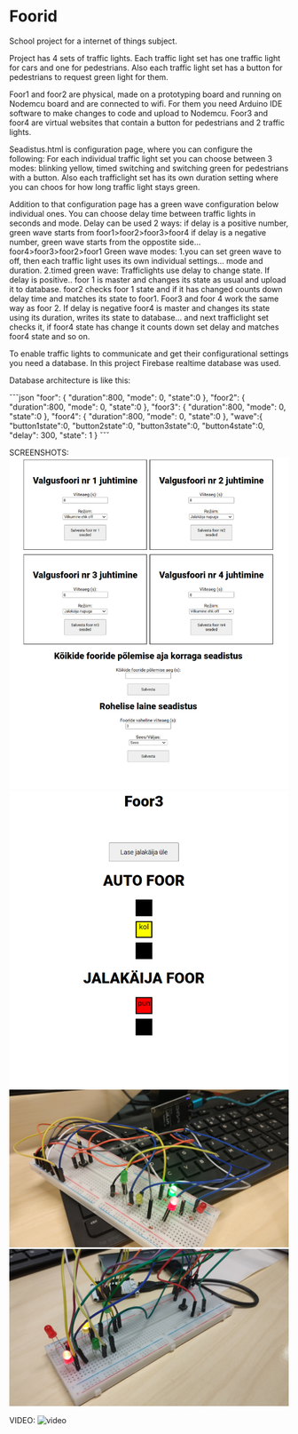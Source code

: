 # Foorid
School project for a internet of things  subject.

Project has 4 sets of traffic lights. 
Each traffic light set has one traffic light for cars and one for pedestrians.
Also each traffic light set has a button for pedestrians to request  green light for them.

Foor1 and foor2 are physical, made on a prototyping board and running on Nodemcu board and are connected to wifi. For them you need Arduino IDE software to make changes to code and upload to Nodemcu.
Foor3 and foor4 are virtual websites that contain a button for pedestrians and 2 traffic lights.

Seadistus.html is configuration page, where you can configure the following:
For each individual traffic light set you can choose between 3 modes: blinking yellow, timed switching and switching green for pedestrians with a button.
Also each trafficlight set has its own duration setting where you can choos for how long traffic light stays green. 

Addition to that configuration page has a green wave configuration below individual ones.
You can choose  delay time between traffic lights in seconds and mode.
Delay can be used 2 ways:
if delay is a positive number, green wave starts from  foor1>foor2>foor3>foor4
if delay is a negative number, green wave starts from the oppostite side...  foor4>foor3>foor2>foor1
Green wave modes:
1.you can set green wave to off, then each traffic light uses its own individual settings... mode and duration.
2.timed green wave: Trafficlights use delay to change state. If delay is positive..  foor 1 is master and changes its state as usual and upload it to database.
foor2 checks foor 1 state and if it has changed counts down delay time and matches its state to foor1.
Foor3 and foor 4 work the same way as foor 2. If delay is negative  foor4 is master and changes  its state using its duration, writes its state to database... and next trafficlight set checks it, if foor4 state has change it counts down set delay and matches foor4 state and so on.

To enable  traffic lights to communicate and get their configurational settings you need a database. 
In this project Firebase realtime database was used.

Database architecture is like this:

ˇˇˇjson
"foor": {
  "duration":800,
  "mode": 0,
  "state":0 
},
"foor2": {
  "duration":800,
  "mode": 0,
  "state":0 
},
"foor3": {
  "duration":800,
  "mode": 0,
  "state":0 
},
"foor4": {
  "duration":800,
  "mode": 0,
  "state":0 
},
"wave":{
  "button1state":0,
  "button2state":0,
  "button3state":0,
  "button4state":0,
  "delay": 300,
  "state": 1
}
ˇˇˇ

SCREENSHOTS:
![seadistus](img/seadistusleht.PNG)
![foor](img/foorileht.PNG)
![protofoor](img/protofoor1.PNG)
![protofoor](img/protofoor2.PNG)

VIDEO:
![video](video.GIF)




